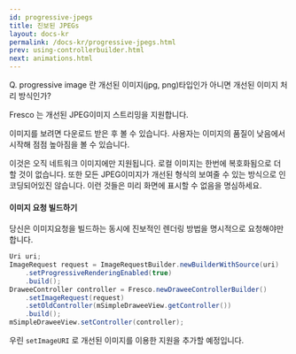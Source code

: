 ```yaml
---
id: progressive-jpegs
title: 진보된 JPEGs
layout: docs-kr
permalink: /docs-kr/progressive-jpegs.html
prev: using-controllerbuilder.html
next: animations.html
---
```

Q. progressive image 란 개선된 이미지(jpg, png)타입인가 아니면 개선된 이미지 처리 방식인가?

Fresco 는 개선된 JPEG이미지 스트리밍을 지원합니다.

이미지를 보려면 다운로드 받은 후 볼 수 있습니다. 사용자는 이미지의 품질이 낮음에서 시작해 점점 높아짐을 볼 수 있습니다.

이것은 오직 네트워크 이미지에만 지원됩니다. 로컬 이미지는 한번에 복호화됨으로 더 할 것이 없습니다. 또한 모든 JPEG이미지가 개선된 형식의 보여줄 수 있는 방식으로 인코딩되어있진 않습니다. 이런 것들은 미리 화면에 표시할 수 없음을 명심하세요.

#### 이미지 요청 빌드하기

당신은 이미지요청을 빌드하는 동시에 진보적인 렌더링 방법을 명시적으로 요청해야만 합니다.

```java
Uri uri;
ImageRequest request = ImageRequestBuilder.newBuilderWithSource(uri)
    .setProgressiveRenderingEnabled(true)
    .build();
DraweeController controller = Fresco.newDraweeControllerBuilder()
    .setImageRequest(request)
    .setOldController(mSimpleDraweeView.getController())
    .build();
mSimpleDraweeView.setController(controller);
```
우린 `setImageURI` 로 개선된 이미지를 이용한 지원을 추가할 예정입니다.
